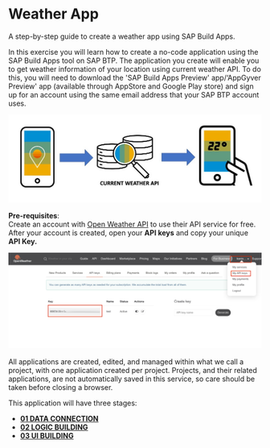 # Weather App

A step-by-step guide to create a weather app using SAP Build Apps.



In this exercise you will learn how to create a no-code application using the SAP Build Apps tool on SAP BTP. The application you create will enable you to get weather information of your location using current weather API. To do this, you will need to download the 'SAP Build Apps Preview' app/‘AppGyver Preview' app (available through AppStore and Google Play store) and sign up for an account using the same email address that your SAP BTP account uses.

![](Images/Presentation1.jpg)

<b>Pre-requisites</b>:<br>
Create an account with <a href="https://home.openweathermap.org/users/sign_in">Open Weather API</a> to use their API service for free. <br>
After your account is created, open your <b>API keys</b> and copy your unique <b>API Key.</b>

![](images/Screenshot%202023-02-07%20at%2011.23.23.png)


All applications are created, edited, and managed within what we call a project, with one application created per project. Projects, and their related applications, are not automatically saved in this service, so care should be taken before closing a browser.

This application will have three stages:<br>

- <a href="https://github.com/SAP-samples/build-apps-enablement/blob/main/Workshops/front-end-applications/Weather-app/%2001%20DATA%20CONNECTION/readme.md"><b>01 DATA CONNECTION</a></b><br>
- <a href=" "><b>02 LOGIC BUILDING</a></b><br>
- <a href=" "><b>03 UI BUILDING</a></b><br>

